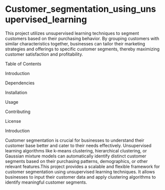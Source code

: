 # Customer_segmentation_using_unsupervised_learning

This project utilizes unsupervised learning techniques to segment customers based on their purchasing behavior. By grouping customers with similar characteristics together, businesses can tailor their marketing strategies and offerings to specific customer segments, thereby maximizing customer satisfaction and profitability.

Table of Contents

Introduction

Dependencies

Installation

Usage

Contributing

License

Introduction

Customer segmentation is crucial for businesses to understand their customer base better and cater to their needs effectively. Unsupervised learning algorithms like k-means clustering, hierarchical clustering, or Gaussian mixture models can automatically identify distinct customer segments based on their purchasing patterns, demographics, or other relevant features.This project provides a scalable and flexible framework for customer segmentation using unsupervised learning techniques. It allows businesses to input their customer data and apply clustering algorithms to identify meaningful customer segments.

